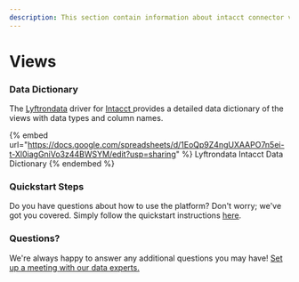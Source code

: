 ```yaml
---
description: This section contain information about intacct connector views information
---
```


# Views

### Data Dictionary

The [Lyftrondata](https://www.lyftrondata.com/) driver for [Intacct](https://www.lyftrondata.com/integration/Intacct/)[ ](https://www.lyftrondata.com/integration/intacct/)provides a detailed data dictionary of the views with data types and column names.

{% embed url="https://docs.google.com/spreadsheets/d/1EoQp9Z4ngUXAAPO7n5ei-t-Xl0iagGniVo3z44BWSYM/edit?usp=sharing" %}
Lyftrondata Intacct Data Dictionary
{% endembed %}

### Quickstart Steps

Do you have questions about how to use the platform? Don't worry; we've got you covered. Simply follow the quickstart instructions [here](../../../../quickstart-steps.md).

### Questions? <a href="#questions" id="questions"></a>

We're always happy to answer any additional questions you may have! [Set up a meeting with our data experts.](https://www.lyftrondata.com/book-a-meeting/)


